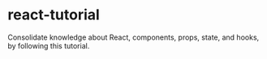# react-tutorial
 Consolidate knowledge about React, components, props, state, and hooks, by following this tutorial.
